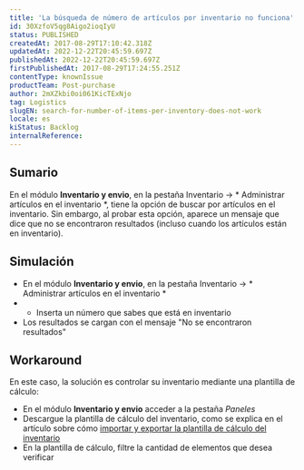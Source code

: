 ```yaml
---
title: 'La búsqueda de número de artículos por inventario no funciona'
id: 30XzfoV5qg8Aigo2ioqIyU
status: PUBLISHED
createdAt: 2017-08-29T17:10:42.318Z
updatedAt: 2022-12-22T20:45:59.697Z
publishedAt: 2022-12-22T20:45:59.697Z
firstPublishedAt: 2017-08-29T17:24:55.251Z
contentType: knownIssue
productTeam: Post-purchase
author: 2mXZkbi0oi061KicTExNjo
tag: Logistics
slugEN: search-for-number-of-items-per-inventory-does-not-work
locale: es
kiStatus: Backlog
internalReference: 
---
```


## Sumario

En el módulo __Inventario y envio__, en la pestaña Inventario -> * Administrar artículos en el inventario *, tiene la opción de buscar por artículos en el inventario. Sin embargo, al probar esta opción, aparece un mensaje que dice que no se encontraron resultados (incluso cuando los artículos están en inventario).

## Simulación

- En el módulo __Inventario y envio__, en la pestaña Inventario -> * Administrar artículos en el inventario *
- - Inserta un número que sabes que está en inventario
- Los resultados se cargan con el mensaje "No se encontraron resultados"

## Workaround

En este caso, la solución es controlar su inventario mediante una plantilla de cálculo:
- En el módulo __Inventario y envio__ acceder a la pestaña *Paneles*
- Descargue la plantilla de cálculo del inventario, como se explica en el artículo sobre cómo [importar y exportar la plantilla de cálculo del inventario](https://help.vtex.com/pt/tutorial/--tutorials_2034)
- En la plantilla de cálculo, filtre la cantidad de elementos que desea verificar

